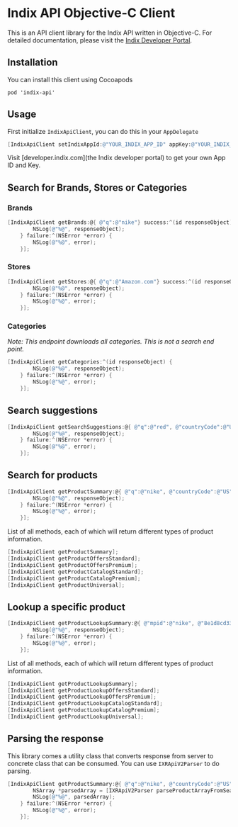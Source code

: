 # Indix API Objective-C Client
This is an API client library for the Indix API written in Objective-C. For detailed documentation, please visit the [Indix Developer Portal](https://developer.indix.com/).

## Installation
You can install this client using Cocoapods

```
pod 'indix-api'
```

## Usage
First initialize `IndixApiClient`, you can do this in your `AppDelegate`

```objective-c
[IndixApiClient setIndixAppId:@"YOUR_INDIX_APP_ID" appKey:@"YOUR_INDIX_APP_KEY"];
```

Visit [developer.indix.com](the Indix developer portal) to get your own App ID and Key.

## Search for Brands, Stores or Categories
### Brands
```objective-c
[IndixApiClient getBrands:@{ @"q":@"nike"} success:^(id responseObject) {
        NSLog(@"%@", responseObject);
    } failure:^(NSError *error) {
        NSLog(@"%@", error);
    }];
```
### Stores
```objective-c
[IndixApiClient getStores:@{ @"q":@"Amazon.com"} success:^(id responseObject) {
        NSLog(@"%@", responseObject);
    } failure:^(NSError *error) {
        NSLog(@"%@", error);
    }];
```
### Categories
*Note: This endpoint downloads all categories. This is not a search end point.*
```objective-c
[IndixApiClient getCategories:^(id responseObject) {
        NSLog(@"%@", responseObject);
    } failure:^(NSError *error) {
        NSLog(@"%@", error);
    }];
```

## Search suggestions
```objective-c
[IndixApiClient getSearchSuggestions:@{ @"q":@"red", @"countryCode":@"US" } success:^(id responseObject) {
        NSLog(@"%@", responseObject);
    } failure:^(NSError *error) {
        NSLog(@"%@", error);
    }];
```

## Search for products
```objective-c
[IndixApiClient getProductSummary:@{ @"q":@"nike", @"countryCode":@"US" } success:^(id responseObject) {
        NSLog(@"%@", responseObject);
    } failure:^(NSError *error) {
        NSLog(@"%@", error);
    }];    
```

List of all methods, each of which will return different types of product information.

```objective-c
[IndixApiClient getProductSummary];
[IndixApiClient getProductOffersStandard];
[IndixApiClient getProductOffersPremium];
[IndixApiClient getProductCatalogStandard];
[IndixApiClient getProductCatalogPremium];
[IndixApiClient getProductUniversal];
```

## Lookup a specific product
```objective-c
[IndixApiClient getProductLookupSummary:@{ @"mpid":@"nike", @"8e1d8cd338ada38624d2f9322b259402":@"US" } success:^(id responseObject) {
        NSLog(@"%@", responseObject);
    } failure:^(NSError *error) {
        NSLog(@"%@", error);
    }]; 
```
List of all methods, each of which will return different types of product information.
```objective-c
[IndixApiClient getProductLookupSummary];
[IndixApiClient getProductLookupOffersStandard];
[IndixApiClient getProductLookupOffersPremium];
[IndixApiClient getProductLookupCatalogStandard];
[IndixApiClient getProductLookupCatalogPremium];
[IndixApiClient getProductLookupUniversal];
```

## Parsing the response
This library comes a utility class that converts response from server to concrete class that can be consumed. You can use `IXRApiV2Parser` to do parsing. 
 
```objective-c
[IndixApiClient getProductSummary:@{ @"q":@"nike", @"countryCode":@"US" } success:^(id responseObject) {
		NSArray *parsedArray = [IXRApiV2Parser parseProductArrayFromSearchDictionary:responseObject];
        NSLog(@"%@", parsedArray);
    } failure:^(NSError *error) {
        NSLog(@"%@", error);
    }];    
```
